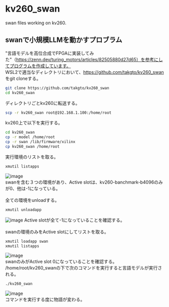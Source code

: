 # kv260_swan
swan files working on kv260.
## swanで小規模LLMを動かすプロブラム ##   
"言語モデルを高位合成でFPGAに実装してみた"（https://zenn.dev/turing_motors/articles/82505880d27d65）を参考にしてプログラムを作成しています。  
WSL2で適当なディレクトリにおいて、https://github.com/takgto/kv260_swan をgit cloneする。
```bash
git clone https://github.com/takgto/kv260_swan
cd kv260_swan
```
ディレクトリごとkv260に転送する。
```bash
scp -r kv260_swan root@192.168.1.100:/home/root
```
kv260上で以下を実行する。  
```bash
cd kv260_swan
cp -r model /home/root
cp -r swan /lib/firmware/xilinx
cp kv260_swan /home/root
```
実行環境のリストを取る。  
```bash
xmutil listapps
```
![image](https://github.com/user-attachments/assets/5f91c1e9-b2e7-40ad-8bfa-f279d2972607)  
swanを含む３つの環境があり、Active slotは、kv260-banchmark-b4096のみが0、他は-1になっている。  
</br>
全ての環境をunloadする。
```bash
xmutil unloadapp
```
![image](https://github.com/user-attachments/assets/76db36d4-7f3e-4447-ac93-a4d874b6e2d4)
Active slotが全て-1になっていることを確認する。  
</br>
swanの環境のみをActive slotにしてリストを取る。  
```bash
xmutil loadapp swan
xmutil listapps
```
![image](https://github.com/user-attachments/assets/09fb3e81-8ab3-41e5-8c21-974ba1ff3df8)  
swanのみがActive slot 0になっていることを確認する。
</br>
/home/root/kv260_swanの下で次のコマンドを実行すると言語モデルが実行される。  
```bash
./kv260_swan
```
![image](https://github.com/user-attachments/assets/a36a495e-c54f-4c39-a6f7-74c065f43f1e)  
コマンドを実行する度に物語が変わる。  








